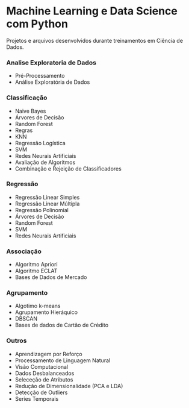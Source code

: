 
# Machine Learning e Data Science com Python

Projetos e arquivos desenvolvidos durante treinamentos em Ciência de Dados.

### Analise Exploratoria de Dados
* Pré-Processamento
* Análise Exploratória de Dados

### Classificação
* Naive Bayes
* Árvores de Decisão
* Random Forest
* Regras
* KNN
* Regressão Logística
* SVM
* Redes Neurais Artificiais
* Avaliação de Algoritmos
* Combinação e Rejeição de Classificadores

### Regressão
* Regressão Linear Simples
* Regressão Linear Múltipla
* Regressão Polinomial
* Árvores de Decisão
* Random Forest
* SVM
* Redes Neurais Artificiais


### Associação
* Algoritmo Apriori
* Algoritmo ECLAT
* Bases de Dados de Mercado

### Agrupamento
* Algotimo k-means
* Agrupamento Hieráquico
* DBSCAN
* Bases de dados de Cartão de Crédito


### Outros
* Aprendizagem por Reforço
* Processamento de Linguagem Natural
* Visão Computacional
* Dados Desbalanceados
* Seleceção de Atributos
* Redução de Dimensionalidade (PCA e LDA)
* Detecção de Outliers
* Series Temporais
